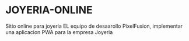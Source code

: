 # JOYERIA-ONLINE
Sitio online para joyeria
EL equipo de desaarollo PixelFusion, implementar una aplicacion PWA para la empresa Joyeria
